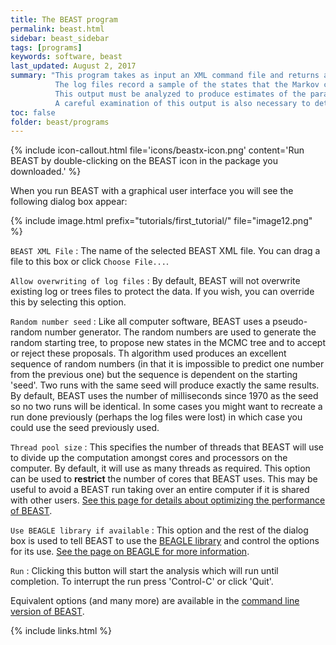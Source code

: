 ```yaml
---
title: The BEAST program
permalink: beast.html
sidebar: beast_sidebar
tags: [programs]
keywords: software, beast
last_updated: August 2, 2017
summary: "This program takes as input an XML command file and returns as output log files. 
          The log files record a sample of the states that the Markov chain encountered. 
          This output must be analyzed to produce estimates of the parameters of interest (evolutionary rates, divergence times, population sizes and tree topologies). 
          A careful examination of this output is also necessary to determine whether the Markov chain has been run long enough to obtain accurate estimates of the parameters. "
toc: false
folder: beast/programs
---
```


{% include icon-callout.html file='icons/beastx-icon.png' content='Run BEAST by double-clicking on the BEAST icon in the package you downloaded.' %}

When you run BEAST with a graphical user interface you will see the following dialog box appear:

{% include image.html prefix="tutorials/first_tutorial/" file="image12.png" %}

`BEAST XML File`
: The name of the selected BEAST XML file. You can drag a file to this box or click `Choose File...`.

`Allow overwriting of log files`
: By default, BEAST will not overwrite existing log or trees files to protect the data. If you wish, you can override this by selecting this option.

`Random number seed`
: Like all computer software, BEAST uses a pseudo-random number generator. The random numbers are used to generate the random starting tree, to propose new states in the MCMC tree and to accept or reject these proposals. Th algorithm used produces an excellent sequence of random numbers (in that it is impossible to predict one number from the previous one) but the sequence is dependent on the starting 'seed'. Two runs with the same seed will produce exactly the same results. By default, BEAST uses the number of milliseconds since 1970 as the seed so no two runs will be identical. In some cases you might want to recreate a run done previously (perhaps the log files were lost) in which case you could use the seed previously used. 

`Thread pool size`
: This specifies the number of threads that BEAST will use to divide up the computation amongst cores and processors on the computer. By default, it will use as many threads as required. This option can be used to **restrict** the number of cores that BEAST uses. This may be useful to avoid a BEAST run taking over an entire computer if it is shared with other users. [See this page for details about optimizing the performance of BEAST](performance).

`Use BEAGLE library if available`
: This option and the rest of the dialog box is used to tell BEAST to use the [BEAGLE library](beagle) and control the options for its use. [See the page on BEAGLE for more information](beagle).

`Run`
: Clicking this button will start the analysis which will run until completion. To interrupt the run press 'Control-C' or click 'Quit'. 

Equivalent options (and many more) are available in the [command line version of BEAST](install_on_unix).

{% include links.html %}